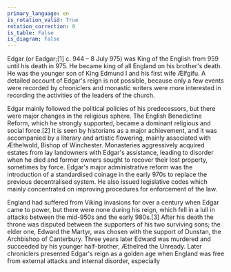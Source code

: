 ```yaml
---
primary_language: en
is_rotation_valid: True
rotation_correction: 0
is_table: False
is_diagram: False
---
```

Edgar (or Eadgar;[1] c. 944 – 8 July 975) was King of the English from 959 until his death in 975. He became king of all England on his brother's death. He was the younger son of King Edmund I and his first wife Ælfgifu. A detailed account of Edgar's reign is not possible, because only a few events were recorded by chroniclers and monastic writers were more interested in recording the activities of the leaders of the church.

Edgar mainly followed the political policies of his predecessors, but there were major changes in the religious sphere. The English Benedictine Reform, which he strongly supported, became a dominant religious and social force.[2] It is seen by historians as a major achievement, and it was accompanied by a literary and artistic flowering, mainly associated with Æthelwold, Bishop of Winchester. Monasteries aggressively acquired estates from lay landowners with Edgar's assistance, leading to disorder when he died and former owners sought to recover their lost property, sometimes by force. Edgar's major administrative reform was the introduction of a standardised coinage in the early 970s to replace the previous decentralised system. He also issued legislative codes which mainly concentrated on improving procedures for enforcement of the law.

England had suffered from Viking invasions for over a century when Edgar came to power, but there were none during his reign, which fell in a lull in attacks between the mid-950s and the early 980s.[3] After his death the throne was disputed between the supporters of his two surviving sons; the elder one, Edward the Martyr, was chosen with the support of Dunstan, the Archbishop of Canterbury. Three years later Edward was murdered and succeeded by his younger half-brother, Æthelred the Unready. Later chroniclers presented Edgar's reign as a golden age when England was free from external attacks and internal disorder, especially